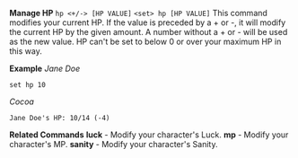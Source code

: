 **Manage HP**
`hp <+/-> [HP VALUE]`
`<set> hp [HP VALUE]`
This command modifies your current HP. If the value is preceded by a + or -, it will modify the current HP by the given amount. A number without a + or - will be used as the new value. HP can't be set to below 0 or over your maximum HP in this way.

__Example__
*Jane Doe*
```
set hp 10
```
*Cocoa*
```
Jane Doe's HP: 10/14 (-4)
```
__Related Commands__
**luck** - Modify your character's Luck.
**mp** - Modify your character's MP.
**sanity** - Modify your character's Sanity.
